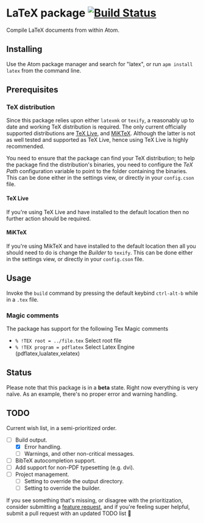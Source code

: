 # LaTeX package [![Build Status](https://travis-ci.org/thomasjo/atom-latex.svg?branch=master)](https://travis-ci.org/thomasjo/atom-latex)
Compile LaTeX documents from within Atom.

## Installing
Use the Atom package manager and search for "latex", or run `apm install latex`
from the command line.

## Prerequisites
### TeX distribution
Since this package relies upon either `latexmk` or `texify`, a reasonably up to
date and working TeX distribution is required. The only current officially
supported distributions are [TeX Live](https://www.tug.org/texlive/), and
[MiKTeX](http://miktex.org/). Although the latter is not as well tested and
supported as TeX Live, hence using TeX Live is highly recommended.

You need to ensure that the package can find your TeX distribution; to help the
package find the distribution's binaries, you need to configure the *TeX Path*
configuration variable to point to the folder containing the binaries. This can
be done either in the settings view, or directly in your `config.cson` file.

#### TeX Live
If you're using TeX Live and have installed to the default location then no
further action should be required.

#### MiKTeX
If you're using MikTeX and have installed to the default location then all you
should need to do is change the *Builder* to `texify`. This can be done either
in the settings view, or directly in your `config.cson` file.


## Usage
Invoke the `build` command by pressing the default keybind `ctrl-alt-b` while in
a `.tex` file.

### Magic comments
The package has support for the following Tex Magic comments
- `% !TEX root = ../file.tex` Select root file
- `% !TEX program = pdflatex` Select Latex Engine (pdflatex,lualatex,xelatex)

## Status
Please note that this package is in a **beta** state. Right now everything is
very naïve. As an example, there's no proper error and warning handling.

## TODO
Current wish list, in a semi-prioritized order.

- [ ] Build output.
  - [x] Error handling.
  - [ ] Warnings, and other non-critical messages.
- [ ] BibTeX autocompletion support.
- [ ] Add support for non-PDF typesetting (e.g. dvi).
- [ ] Project management.
  - [ ] Setting to override the output directory.
  - [ ] Setting to override the builder.

If you see something that's missing, or disagree with the prioritization,
consider submitting a [feature request](https://github.com/thomasjo/atom-latex/issues?labels=feature&state=open),
and if you're feeling super helpful, submit a pull request with an updated
TODO list :sparkling_heart:

